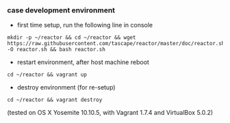 ### case development environment

* first time setup, run the following line in console

```
mkdir -p ~/reactor && cd ~/reactor && wget https://raw.githubusercontent.com/tascape/reactor/master/doc/reactor.sh -O reactor.sh && bash reactor.sh
```


* restart environment, after host machine reboot

```
cd ~/reactor && vagrant up
```


* destroy environment (for re-setup)

```
cd ~/reactor && vagrant destroy
```


(tested on OS X Yosemite 10.10.5, with Vagrant 1.7.4 and VirtualBox 5.0.2)  
